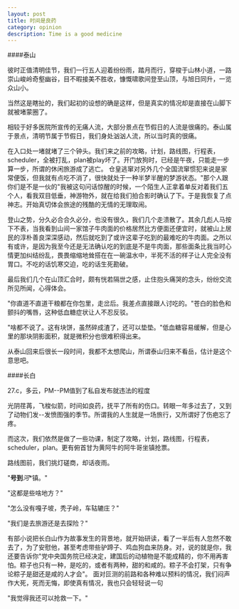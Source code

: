 ```yaml
---
layout: post
title: 时间是良药
category: opinion
description: Time is a good medicine
---
```


####泰山
  
  彼时正值清明佳节，我们一行五人迎着纷纷雨，踏月而行，穿梭于山林小道，一路崇山峻岭奇壑幽谷，目不暇接美不胜收，慷慨啸歌间登至山顶，与旭日同升，一览众山小。
  
  当然这是瞎扯的，我们起初的设想的确是这样，但是真实的情况却是直接在山脚下就被堵蒙圈了。
  
  相较于好多医院所宣传的无痛人流，大部分景点在节假日的人流是很痛的。泰山属于景点，清明节属于节假日，我们身处汹汹人流，所以当时真的很痛。
  
  在入口处一堵就堵了三个钟头。我们来之前的攻略，计划，路线图，行程表，scheduler，全被打乱，plan被play坏了。开门放狗时，已经是午夜，只能走一步算一步，所谓的休闲旅游成了逃亡。
  仓皇逃窜对另外几个全国流窜惯犯来说是家常便饭，但我就有点吃不消了，很快就处于一种半梦半醒的梦游状态。"那个人跟你们是不是一伙的"我被这句问话惊醒的时候，一个陌生人正拿着单反对着我们五个人，看我双目低垂，神游物外，就在给我们拍合影时确认了下。于是我恢复了点神志。开始真切体会旅途的残酷的无情的无理取闹。
  
  登山之势，分久必合合久必分，也没有很久，我们几个走溃散了。其余几彪人马按下不表，当我看到山间一家馆子牛肉面的价格居然比方便面还便宜时，就被山上居民的淳朴善良深深感动，然后就吃到了或许这辈子吃到的最难吃的牛肉面。之所以有或许，是因为我至今还是无法确认吃的到底是不是牛肉面，那些面条比我当时心情更加纠结纷乱，畏畏缩缩地耸搭在在一碗温水中，半死不活的样子让人完全没有胃口。不吃的话饥寒交迫，吃的话生死勘破。
  
  最后我们几个在山顶汇合时，颇有恍若隔世之感，止住抱头痛哭的念头，纷纷交流所见所闻，心得体会。
  
  "你直道不直道干粮都在你包里，走岔后。我差点直接跟人讨吃的。"苍白的脸色和颤抖的嘴唇，这种低血糖症状让人不忍反驳。
  
  "啥都不说了。这有块饼，虽然碎成渣了，还可以垫垫。"低血糖容易缓解，但是心里的那块阴影面积，就是微积分也很难积得出来。
  
  从泰山回来后很长一段时间，我都不太想爬山，所谓泰山归来不看岳，估计是这个意思吧。
  
####长白 
  
  27.c，多云，PM--PM值到了私自发布就违法的程度
  
  光阴荏苒，飞梭似箭，时间如良药，抚平了所有的伤口。转眼一年多过去了，又到了动物们发--发愤图强的季节。所谓我的人生就是一场旅行，又所谓好了伤疤忘了疼。
  
  而这次，我们依然是做了一些功课，制定了攻略，计划，路线图，行程表，scheduler，plan。更有俯首甘为黄阿牛的阿牛哥坐镇抢票。
  
  路线图前，我们挑灯磋商，却话夜雨。
  
  "**号到***河**镇。"
  
  "这都是些啥地方？"
  
  "怎么没有嘎子坡，秃子岭，车轱辘庄？"
  
  "我们是去旅游还是去探险？"
  
  有部小说把长白山作为故事发生的背景地，就开始研读，看了一半后有人忽然不敢去了，为了安慰他，甚至考虑带些驴蹄子、鸡血狗血来防身。对，说的就是你，我还要告诉你"党中央国务院已经决定，建国后的动植物是不能成精的，你不用再害怕。粽子也只有一种，是吃的，或者有两种，甜的和咸的。粽子不会打架，只有争论粽子是甜还是咸的人才会"。
  面对叵测的前路和各种难以预料的情况，我们闷声作大死，死而无悔，即使真有情况，我也只会轻轻说一句
  
  "我觉得我还可以抢救一下。"

